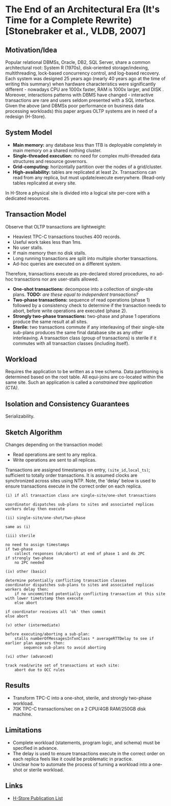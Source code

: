 # The End of an Architectural Era (It's Time for a Complete Rewrite) [Stonebraker et al., VLDB, 2007] #

## Motivation/Idea ##

Popular relational DBMSs, Oracle, DB2, SQL Server, share a common architectural root: System R (1970s), disk-oriented storage/indexing, multithreading, lock-based concurrency control, and log-based recovery.
Each system was designed 25 years ago (nearly 40 years ago at the time of writing this summary) when hardware characteristics were significantly different - nowadays CPU are 1000x faster, RAM is 1000x larger, and DISK .
Moreover, interactions patterns with DBMS have changed - interactive transactions are rare and users seldom presented with a SQL interface.
Given the above (and DBMSs poor performance on business data processing workloads) this paper argues OLTP systems are in need of a redesign (H-Store).

## System Model ##

* **Main memory:** any database less than 1TB is deployable completely in main memory on a shared nothing cluster.
* **Single-threaded execution:** no need for complex multi-threaded data structures and resource governors.
* **Grid-computing:** horizontally partition over the nodes of a grid/cluster.
* **High-availability:** tables are replicated at least 2x. Transactions can read from any replica, but must update/execute everywhere. (Read-only tables replicated at every site.

In H-Store a physical site is divided into a logical site per-core with a dedicated resources.

## Transaction Model ##

Observe that OLTP transactions are lightweight:
* Heaviest TPC-C transactions touches 400 records.
* Useful work takes less than 1ms.
* No user stalls.
* If main memory then no disk stalls.
* Long running transactions are split into multiple shorter transactions.
* Ad-hoc queries are executed on a different system.

Therefore, transactions execute as pre-declared stored procedures, no ad-hoc transactions nor are user-stalls allowed.

* **One-shot transactions:** decompose into a collection of single-site plans. **TODO:** *are these equal to independent transactions?*
* **Two-phase transactions:** sequence of read operations (phase 1) followed by a consistency check to determine if the transaction needs to abort, before write operations are executed (phase 2).
* **Strongly two-phase transactions:** two-phase and phase 1 operations produce the same result at all sites.
* **Sterile:** two transactions commute if any interleaving of their single-site sub-plans produces the same final database site as any other interleaving. A transaction class (group of transactions) is sterile if it commutes with all transaction classes (including itself).

## Workload ##

Requires the application to be written as a tree schema.
Data partitioning is determined based on the root table.
All equi-joins are co-located within the same site.
Such an application is called a *constrained tree application (CTA)*.


## Isolation and Consistency Guarantees ##

Serializability.

## Sketch Algorithm ##

Changes depending on the transaction model:
* Read operations are sent to any replica.
* Write operations are sent to all replicas.

Transactions are assigned timestamps on entry, `(site_id,local_ts)`; sufficient to totally order transactions.
It is assumed clocks are synchronized across sites using NTP.
Note, the 'delay' below is used to ensure transactions execute in the correct order on each replica.

```
(i) if all transaction class are single-site/one-shot transactions

coordinator dispatches sub-plans to sites and associated replicas
workers delay then execute

(ii) single-site/one-shot/two-phase

same as (i)

(iii) sterile

no need to assign timestamps
if two-phase
    collect responses (ok/abort) at end of phase 1 and do 2PC
if strongly two-phase
    no 2PC needed

(iv) other (basic)

determine potentially conflicting transaction classes
coordinator dispatches sub-plans to sites and associated replicas
workers delay then:
    if no uncommitted potentially conflicting transaction at this site with lower timetstamp then execute
    else abort

if coordinator receives all 'ok' then commit
else abort

(v) other (intermediate)

before executing/aborting a sub-plan:
    stalls numberOfMessagesInTxnClass * averageRTTDelay to see if earlier plan appears then:
        sequence sub-plans to avoid aborting

(vi) other (advanced)

track read/write set of transactions at each site:
    abort due to OCC rules
```

## Results ##

* Transform TPC-C into a one-shot, sterile, and strongly two-phase workload.
* 70K TPC-C transactions/sec on a 2 CPU/4GB RAM/250GB disk machine.

## Limitations ##

- Complete workload (statements, program logic, and schema) must be specified in advance.
- The delay is used to ensure transactions execute in the correct order on each replica feels like it could be problematic in practice.
- Unclear how to automate the process of turning a workload into a one-shot or sterile workload.

## Links ##
- [H-Store Publication List](https://hstore.cs.brown.edu/publications/)
